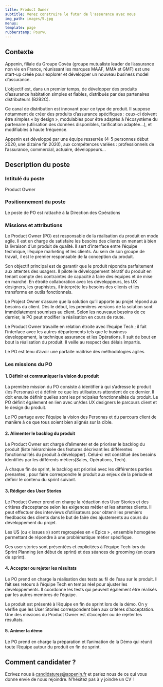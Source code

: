 ```yaml
---
title: Product Owner
subtitle: Venez construire le futur de l'assurance avec nous
img_path: images/5.jpg
menus:
template: page
rubberstamp: Pourvu
---
```



## Contexte

Appenin, filiale du Groupe Covéa (groupe mutualiste leader de l’assurance non vie en France, réunissant les marques MAAF, MMA et GMF) est une start-up créée pour explorer et développer un nouveau business model d’assurance.

L’objectif est, dans un premier temps, de développer des produits d’assurance habitation simples et fiables, distribués par des partenaires distributeurs (B2B2C).

Ce canal de distribution est innovant pour ce type de produit. Il suppose notamment de créer des produits d’assurance spécifiques : ceux-ci doivent être simples « by design », modulables pour être adaptés à l’écosystème du partenaire (utilisation des données disponibles, tarification adaptée…), et modifiables à haute fréquence.

Appenin est développé par une équipe resserrée (4-5 personnes début 2020, une dizaine fin 2020), aux compétences variées : professionnels de l’assurance, commercial, actuaire, développeurs…

## Description du poste

### Intitulé du poste

Product Owner

### Positionnement du poste

Le poste de PO est rattaché à la Direction des Opérations


### Missions et attributions

Le Product Owner (PO) est responsable de la réalisation du produit en mode agile. Il est en charge de satisfaire les besoins des clients en menant à bien la livraison d’un produit de qualité. Il sert d’interface entre l’équipe technique, l’équipe marketing et les clients. Au sein de son groupe de travail, il est le premier responsable de la conception du produit.

Son objectif principal est de garantir que le produit  répondra parfaitement aux attentes des usagers. Il pilote le développement itératif du produit en tenant compte des contraintes de capacité à faire des équipes et de mise en marché. En étroite collaboration avec les développeurs, les UX designers, les graphistes, il interprète les besoins des clients et les transforme en outils fonctionnels.

Le Project Owner s’assure que la solution qu’il apporte au projet répond aux besoins du client. Dès le début, les premières versions de la solution sont immédiatement soumises au client. Selon les nouveaux besoins de ce dernier, le PO peut modifier la réalisation en cours de route.

Le Product Owner travaille en relation étroite avec l’équipe Tech ; il fait l’interface avec les autres départements tels que le business developpement, la technique assurance et les Opérations. Il suit de bout en bout la réalisation du produit. Il veille au respect des délais impartis.

Le PO est tenu d’avoir une parfaite maîtrise des méthodologies agiles.


### Les missions  du PO

#### 1. Définir et communiquer la vision du produit

La première mission du PO consiste à identifier à qui s’adresse le produit (les Personas) et à définir ce que les utilisateurs attendent de ce dernier. Il doit ensuite définir quelles sont les principales fonctionnalités du produit. Le PO définit également en lien avec un/des UX designers le parcours client et le design du produit.

Le PO partage avec l’équipe la vision des Personas et du parcours client de manière à ce que tous soient bien alignés sur la cible.

#### 2. Alimenter le backlog du produit

Le Product Owner est chargé d’alimenter et de prioriser le backlog du produit (liste hiérarchisée des features décrivant les différentes fonctionnalités du produit à développer). Celui-ci est constitué des besoins identifiés par les différents métiers(Sales, Opérations, Tech).

À chaque fin de sprint, le backlog est priorisé avec les différentes parties prenantes , pour faire correspondre le produit aux enjeux de la période et définir le contenu du sprint suivant.

#### 3. Rédiger des User Stories

Le Product Owner prend en charge la rédaction des User Stories et des critères d’acceptance selon les exigences métier et les attentes clients. Il peut effectuer des interviews d’utilisateurs pour obtenir les premiers feedbacks des clients dans le but de faire des ajustements au cours du développement du projet.

Les US (ou « issues ») sont regroupées en « Epics » , ensemble homogène permettant de répondre à une problématique métier spécifique.

 Ces user stories sont présentées et explicitées à l’équipe Tech lors du Sprint Planning (en début de sprint) et des séances de grooming (en cours de sprint).

#### 4. Accepter ou rejeter les résultats

Le PO prend en charge la réalisation des tests au fil de l’eau sur le produit. Il fait ses retours à l’équipe Tech en temps réel pour ajuster les développements.  Il coordonne les tests qui peuvent également être réalisés par les autres membres de l’équipe.

Le produit est présenté à l’équipe en fin de sprint lors de la démo. On y vérifie que les User Stories correspondent bien aux critères d’acceptation. Une des missions du Product Owner est d’accepter ou de rejeter les résultats.

#### 5. Animer la démo
Le PO prend en charge la préparation et l’animation de la Démo qui réunit toute l’équipe autour du produit en fin de sprint.

## Comment candidater ?

Ecrivez nous à candidatures@appenin.fr et parlez nous de ce qui vous donne envie de nous rejoindre. N’hésitez pas à y joindre un CV !


